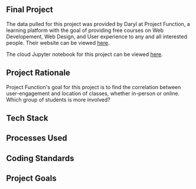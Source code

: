 
## Final Project
The data pulled for this project was provided by Daryl at Project Function, a learning platform with the goal of providing free courses on Web Developement, Web Design, and User experience to any and all interested people. Their website can be viewed [here](https://projectfunction.io/en-US/about).

The cloud Jupyter notebook for this project can be viewed [here](https://deepnote.com/project/Final-Project-8d15e87d-b710-4fff-80ef-ff0e4cb338ff/%2Fproject_function_exploration.ipynb).

## Project Rationale
Project Function's goal for this project is to find the correlation between user-engagement and location of classes, whether in-person or online. Which group of students is more involved? 

## Tech Stack

## Processes Used

## Coding Standards

## Project Goals

